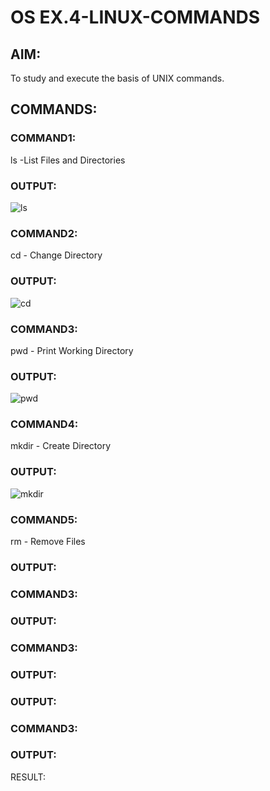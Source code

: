# OS EX.4-LINUX-COMMANDS

## AIM:
To study and execute the basis of UNIX commands.
## COMMANDS:
### COMMAND1: 
  ls -List Files and Directories
### OUTPUT:
  ![ls](https://github.com/praveenst13/EX.4-LINUX-COMMANDS/assets/118787793/09b10782-a0be-4ab1-a44a-c6d5c7b5685e)


### COMMAND2:
  cd - Change Directory

### OUTPUT:
![cd](https://github.com/praveenst13/EX.4-LINUX-COMMANDS/assets/118787793/37c55c50-5660-4644-a902-b2ee34dcf7a1)
### COMMAND3:
  pwd - Print Working Directory
  
### OUTPUT:
![pwd](https://github.com/praveenst13/EX.4-LINUX-COMMANDS/assets/118787793/c9ef06b0-53d3-4928-935c-d11acc9548fc)

### COMMAND4: 
  mkdir - Create Directory
### OUTPUT:
![mkdir](https://github.com/praveenst13/EX.4-LINUX-COMMANDS/assets/118787793/14e74a9a-8a06-4399-b5d7-b3e2e21905b1)


### COMMAND5:
   rm - Remove Files
### OUTPUT:

### COMMAND3:

### OUTPUT:

### COMMAND3:

### OUTPUT:

### OUTPUT:

### COMMAND3:

### OUTPUT:


RESULT:
